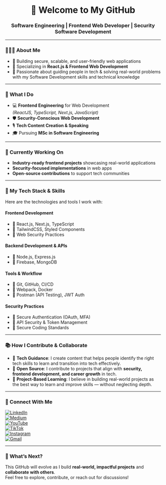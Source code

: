 <h1 align="center">🚀 Welcome to My GitHub</h1>

<h3 align="center">Software Engineering | Frontend Web Developer | Security Software Development</h3>

---

### 👩🏽‍💻 About Me

- 🔷 Building secure, scalable, and user-friendly web applications  
- 🔷 Specializing in **React.js & Frontend Web Development**  
- 🔷 Passionate about guiding people in tech & solving real-world problems with my Software Development skills and technical knowledge  

---

### 🌟 What I Do

- 💻 **Frontend Engineering** for Web Development  
  *(ReactJS, TypeScript, Next.js, JavaScript)*  
- 🛡 **Security-Conscious Web Development**  
- 🎙 **Tech Content Creation & Speaking**  
- 🎓 Pursuing **MSc in Software Engineering**

---

### 🚧 Currently Working On

- **Industry-ready frontend projects** showcasing real-world applications  
- **Security-focused implementations** in web apps  
- **Open-source contributions** to support tech communities

---

### 📌 My Tech Stack & Skills

Here are the technologies and tools I work with:

#### **Frontend Development**
- 🔹 React.js, Next.js, TypeScript  
- 🔹 TailwindCSS, Styled Components  
- 🔹 Web Security Practices

#### **Backend Development & APIs**
- 🔹 Node.js, Express.js  
- 🔹 Firebase, MongoDB

#### **Tools & Workflow**
- 🔹 Git, GitHub, CI/CD  
- 🔹 Webpack, Docker  
- 🔹 Postman (API Testing), JWT Auth

#### **Security Practices**
- 🔹 Secure Authentication (OAuth, MFA)  
- 🔹 API Security & Token Management  
- 🔹 Secure Coding Standards

---

### 📚 How I Contribute & Collaborate

- 🔷 **Tech Guidance**: I create content that helps people identify the right tech skills to learn and transition into tech effectively.  
- 🔷 **Open Source**: I contribute to projects that align with **security, frontend development, and career growth** in tech.  
- 🔷 **Project-Based Learning**: I believe in building real-world projects as the best way to learn and improve skills — without neglecting depth.

---

### 🔗 Connect With Me

[![LinkedIn](https://img.shields.io/badge/LinkedIn-blue?logo=linkedin&style=flat-square)](https://www.linkedin.com/in/alaerejones)  
[![Medium](https://img.shields.io/badge/Medium-black?logo=medium&style=flat-square)](https://medium.com/@alaerejones)  
[![YouTube](https://img.shields.io/badge/YouTube-red?logo=youtube&style=flat-square)](https://youtube.com/@missjones_tech)  
[![TikTok](https://img.shields.io/badge/TikTok-black?logo=tiktok&style=flat-square)](https://www.tiktok.com/@missjones_tech)  
[![Instagram](https://img.shields.io/badge/Instagram-pink?logo=instagram&style=flat-square)](https://instagram.com/missjones_tech)  
[![Gmail](https://img.shields.io/badge/Email-red?logo=gmail&style=flat-square)](mailto:missjonestech@gmail.com)

---

### 🚀 What’s Next?

This GitHub will evolve as I build **real-world, impactful projects** and **collaborate with others**.  
Feel free to explore, contribute, or reach out for discussions!

